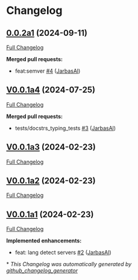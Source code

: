 # Changelog

## [0.0.2a1](https://github.com/OpenVoiceOS/ovos-translate-server-plugin/tree/0.0.2a1) (2024-09-11)

[Full Changelog](https://github.com/OpenVoiceOS/ovos-translate-server-plugin/compare/V0.0.1a4...0.0.2a1)

**Merged pull requests:**

- feat:semver [\#4](https://github.com/OpenVoiceOS/ovos-translate-server-plugin/pull/4) ([JarbasAl](https://github.com/JarbasAl))

## [V0.0.1a4](https://github.com/OpenVoiceOS/ovos-translate-server-plugin/tree/V0.0.1a4) (2024-07-25)

[Full Changelog](https://github.com/OpenVoiceOS/ovos-translate-server-plugin/compare/V0.0.1a3...V0.0.1a4)

**Merged pull requests:**

- tests/docstrs\_typing\_tests [\#3](https://github.com/OpenVoiceOS/ovos-translate-server-plugin/pull/3) ([JarbasAl](https://github.com/JarbasAl))

## [V0.0.1a3](https://github.com/OpenVoiceOS/ovos-translate-server-plugin/tree/V0.0.1a3) (2024-02-23)

[Full Changelog](https://github.com/OpenVoiceOS/ovos-translate-server-plugin/compare/V0.0.1a2...V0.0.1a3)

## [V0.0.1a2](https://github.com/OpenVoiceOS/ovos-translate-server-plugin/tree/V0.0.1a2) (2024-02-23)

[Full Changelog](https://github.com/OpenVoiceOS/ovos-translate-server-plugin/compare/V0.0.1a1...V0.0.1a2)

## [V0.0.1a1](https://github.com/OpenVoiceOS/ovos-translate-server-plugin/tree/V0.0.1a1) (2024-02-23)

[Full Changelog](https://github.com/OpenVoiceOS/ovos-translate-server-plugin/compare/V0.0.0...V0.0.1a1)

**Implemented enhancements:**

- feat: lang detect servers [\#2](https://github.com/OpenVoiceOS/ovos-translate-server-plugin/pull/2) ([JarbasAl](https://github.com/JarbasAl))



\* *This Changelog was automatically generated by [github_changelog_generator](https://github.com/github-changelog-generator/github-changelog-generator)*
